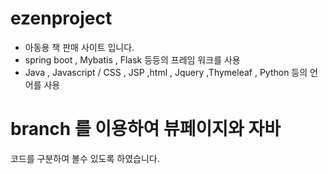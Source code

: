 # ezenproject
- 아동용 책 판매 사이트 입니다.
- spring boot , Mybatis , Flask 등등의 프레임 워크를 사용
- Java , Javascript / CSS , JSP ,html , Jquery ,Thymeleaf , Python 등의 언어를 사용

# branch 를 이용하여 뷰페이지와 자바 
코드를 구분하여 볼수 있도록 하였습니다.
